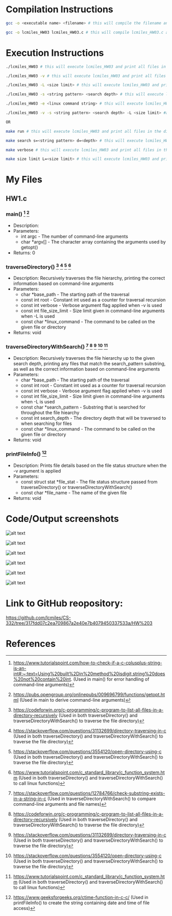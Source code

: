 # Compilation Instructions

```bash
gcc -o <executable name> <filename> # this will compile the filename and return an executable with the executable name

gcc -o lcmiles_HW03 lcmiles_HW03.c # this will compile lcmiles_HW03.c and output an executable called lcmiles_HW03
```

# Execution Instructions

```bash
./lcmiles_HW03 # this will execute lcmiles_HW03 and print all files in the directory

./lcmiles_HW03 -v # this will execute lcmiles_HW03 and print all files in the directory with detailed information

./lcmiles_HW03 -L <size limit> # this will execute lcmiles_HW03 and print all files in the directory equal to or less than the size limit in bytes

./lcmiles_HW03 -s <string pattern> <search depth> # this will execute lcmiles_HW03 and print all files in the directory that contain the string pattern up to the search depth

./lcmiles_HW03 -e <linux command string> # this will execute lcmiles_HW03 and call the given linux command on the file or directory

./lcmiles_HW03 -v -s <string pattern> <search depth> -L <size limit> #arguments can also be combined like so

OR

make run # this will execute lcmiles_HW03 and print all files in the directory

make search s=<string pattern> d=<depth> # this will execute lcmiles_HW03 and print all files in the directory that contain the string pattern up to the search depth

make verbose # this will execute lcmiles_HW03 and print all files in the directory with detailed information

make size limit L=<size limit> # this will execute lcmiles_HW03 and print all files in the directory equal to or less than the size limit in bytes
```

# My Files

## HW1.c

### main() [^1] [^2]

* Description: 
* Parameters:
    * int argc - The number of command-line arguments
    * char *argv[] - The character array containing the arguments used by getopt()
* Returns: 0

### traverseDirectory() [^5] [^6] [^7] [^8]

* Description: Recursively traverses the file hierarchy, printing the correct information based on command-line arguments
* Parameters:
    * char *base_path - The starting path of the traversal
    * const int root - Constant int used as a counter for traversal recursion
    * const int verbose - Verbose argument flag applied when -v is used
    * const int file_size_limit - Size limit given in command-line arguments when -L is used
    * const char *linux_command - The command to be called on the given file or directory
* Returns: void

### traverseDirectoryWithSearch() [^3] [^5] [^6] [^7] [^8]

* Description: Recursively traverses the file hierarchy up to the given search depth, printing any files that match the search_pattern substring, as well as the correct information based on command-line arguments
* Parameters:
    * char *base_path - The starting path of the traversal
    * const int root - Constant int used as a counter for traversal recursion
    * const int verbose - Verbose argument flag applied when -v is used
    * const int file_size_limit - Size limit given in command-line arguments when -L is used
    * const char *search_pattern - Substring that is searched for throughout the file hiearchy
    * const int search_depth - The directory depth that will be traversed to when searching for files
    * const char *linux_command - The command to be called on the given file or directory
* Returns: void

### printFileInfo() [^4]

* Description: Prints file details based on the file status structure when the -v argument is applied
* Parameters:
    * const struct stat *file_stat - The file status structure passed from traverseDirectory() or traverseDirectoryWithSearch()
    * const char  *file_name - The name of the given file
* Returns: void

# Code/Output screenshots

![alt text](https://github.com/lcmiles/CS-332/blob/main/HW%203/Screenshot%202024-02-28%20at%202.50.08%E2%80%AFPM.png?raw=true)

![alt text](https://github.com/lcmiles/CS-332/blob/main/HW%203/Screenshot%202024-02-28%20at%202.50.58%E2%80%AFPM.png?raw=true)

![alt text](https://github.com/lcmiles/CS-332/blob/main/HW%203/Screenshot%202024-02-28%20at%202.51.29%E2%80%AFPM.png?raw=true)

![alt text](https://github.com/lcmiles/CS-332/blob/main/HW%203/Screenshot%202024-02-28%20at%202.56.37%E2%80%AFPM.png?raw=true)

![alt text](https://github.com/lcmiles/CS-332/blob/main/HW%203/Screenshot%202024-02-29%20at%208.05.41%E2%80%AFAM.png?raw=true)

![alt text](https://github.com/lcmiles/CS-332/blob/main/HW%203/Screenshot%202024-02-29%20at%208.07.00%E2%80%AFAM.png?raw=true)

# Link to GitHub reopository:

https://github.com/lcmiles/CS-332/tree/317fdd07c2ea709867a2e40e7b4079450337533a/HW%203

# References

[^1]: https://www.tutorialspoint.com/how-to-check-if-a-c-cplusplus-string-is-an-int#:~:text=Using%20built%2Din%20method%20isdigit,string%20does%20not%20contain%20int. (Used in main() for error handling of command-line arguments)

[^2]: https://pubs.opengroup.org/onlinepubs/009696799/functions/getopt.html (Used in main to derive command-line arguments)

[^3]: https://stackoverflow.com/questions/12784766/check-substring-exists-in-a-string-in-c (Used in traverseDirectoryWithSearch() to compare command-line arguments and file names)

[^4]: https://www.geeksforgeeks.org/ctime-function-in-c-c/ (Used in printFileInfo() to create the string containing date and time of file access)

[^5]: https://codeforwin.org/c-programming/c-program-to-list-all-files-in-a-directory-recursively (Used in both traverseDirectory() and traverseDirectoryWithSearch() to traverse the file directory)

[^6]: https://stackoverflow.com/questions/31132699/directory-traversing-in-c (Used in both traverseDirectory() and traverseDirectoryWithSearch() to traverse the file directory)

[^7]: https://stackoverflow.com/questions/3554120/open-directory-using-c (Used in both traverseDirectory() and traverseDirectoryWithSearch() to traverse the file directory)

[^8]: https://www.tutorialspoint.com/c_standard_library/c_function_system.htm (Used in both traverseDirectory() and traverseDirectoryWithSearch() to call linux functions)